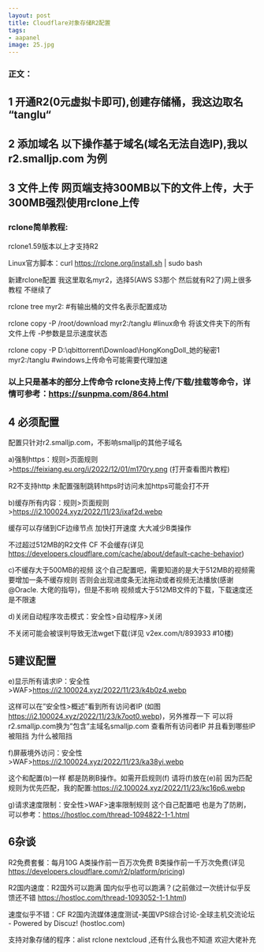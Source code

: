 ```yaml
---
layout: post
title: Cloudflare对象存储R2配置
tags:
- aapanel
image: 25.jpg
---
```



### 正文：
## 1 开通R2(0元虚拟卡即可),创建存储桶，我这边取名 “tanglu“

## 2 添加域名 以下操作基于域名(域名无法自选IP),我以 r2.smalljp.com 为例

## 3 文件上传 网页端支持300MB以下的文件上传，大于300MB强烈使用rclone上传

### rclone简单教程:

rclone1.59版本以上才支持R2

Linux官方脚本：curl https://rclone.org/install.sh | sudo bash

新建rclone配置 我这里取名myr2，选择5(AWS S3那个 然后就有R2了)网上很多教程 不继续了

rclone tree myr2: #有输出桶的文件名表示配置成功

rclone copy -P /root/download myr2:/tanglu #linux命令 将该文件夹下的所有文件上传 -P参数是显示速度状态

rclone copy -P D:\qbittorrent\Download\HongKongDoll_她的秘密1 myr2:/tanglu #windows上传命令可能需要代理加速

### 以上只是基本的部分上传命令 rclone支持上传/下载/挂载等命令，详情可参考：https://sunpma.com/864.html

## 4 必须配置
配置只针对r2.smalljp.com，不影响smalljp的其他子域名

a)强制https：规则>页面规则>https://feixiang.eu.org/i/2022/12/01/m170ry.png (打开查看图片教程)

R2不支持http 未配置强制跳转https时访问未加https可能会打不开

b)缓存所有内容：规则>页面规则>https://i2.100024.xyz/2022/11/23/ixaf2d.webp

缓存可以存储到CF边缘节点 加快打开速度 大大减少B类操作

不过超过512MB的R2文件 CF 不会缓存(详见 https://developers.cloudflare.com/cache/about/default-cache-behavior)

c)不缓存大于500MB的视频 这个自己配置吧，需要知道的是大于512MB的视频需要增加一条不缓存规则 否则会出现进度条无法拖动或者视频无法播放(感谢@Oracle. 大佬的指导)，但是不影响 视频或大于512MB文件的下载，下载速度还是不限速

d)关闭自动程序攻击模式：安全性>自动程序>关闭

不关闭可能会被误判导致无法wget下载(详见 v2ex.com/t/893933 #10楼)

## 5建议配置
e)显示所有请求IP：安全性>WAF>https://i2.100024.xyz/2022/11/23/k4b0z4.webp

这样可以在”安全性>概述”看到所有访问者IP (如图 https://i2.100024.xyz/2022/11/23/k7oot0.webp)，另外推荐一下 可以将r2.smalljp.com换为”包含”主域名smalljp.com 查看所有访问者IP 并且看到哪些IP被阻挡 为什么被阻挡

f)屏蔽境外访问：安全性>WAF>https://i2.100024.xyz/2022/11/23/ka38yi.webp

这个和配置(b)一样 都是防刷B操作。如需开启规则(f) 请将(f)放在(e)前 因为匹配规则为优先匹配，我的配置:https://i2.100024.xyz/2022/11/23/kc16p6.webp

g)请求速度限制：安全性>WAF>速率限制规则 这个自己配置吧 也是为了防刷，可以参考：https://hostloc.com/thread-1094822-1-1.html

## 6杂谈
R2免费套餐：每月10G A类操作前一百万次免费 B类操作前一千万次免费(详见 https://developers.cloudflare.com/r2/platform/pricing)

R2国内速度：R2国外可以跑满 国内似乎也可以跑满？(之前做过一次统计似乎反馈还不错 https://hostloc.com/thread-1093052-1-1.html)

速度似乎不错：CF R2国内流媒体速度测试-美国VPS综合讨论-全球主机交流论坛 - Powered by Discuz! (hostloc.com)

支持对象存储的程序：alist rclone nextcloud ,还有什么我也不知道 欢迎大佬补充